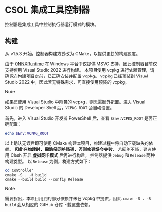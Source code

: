 # CSOL 集成工具控制器

控制器是集成工具中控制执行器运行模式的模块。

## 构建

从 v1.5.3 开始，控制器构建方式改为 CMake，以提供更快的构建速度。

由于 [ONNXRuntime](https://github.com/microsoft/onnxruntime) 在 Windows 平台下仅提供 MSVC 支持，因此控制器目前仅支持使用 Visual Studio 2022 进行构建。
本项目使用 vcpkg 进行依赖管理，请确保在构建项目之前，已正确安装并配置 vcpkg。
vcpkg 已经预装到 Visual Studio 2022 中，因此若无特殊需求，可直接使用预装的 vcpkg。

> [!NOTE]
> 如果您使用 Visual Studio 中附带的 vcpkg，则无需额外配置。进入 Visual Studio 的 Developer Shell 后，`VCPKG_ROOT` 会自动设置。

首先，进入 Visual Studio 开发者 PowerShell 后，查看 `$Env:VCPKG_ROOT` 是否正确配置：

```powershell
echo $Env:VCPKG_ROOT
```

以上确认无误后即可使用 CMake 构建本项目，构建过程中将自动下载缺失的依赖。
**因此在构建时，需确保网络畅通，否则构建将会失败。**
若网络不畅，建议使用 Clash 开启 **虚拟网卡模式** 后再进行构建。
控制器提供 `Debug` 和 `Release` 两种构建类型。
以 `Release` 为例，构建方式如下：

```powershell
cd Controller
cmake -S . -B build
cmake --build build --config Release
```

> [!NOTE]
> 需要指出，本项目用到的部分依赖并未在 vcpkg 中提供，因此 `cmake -S . -B build` 会从相应的 GitHub 仓库下载这些依赖。
